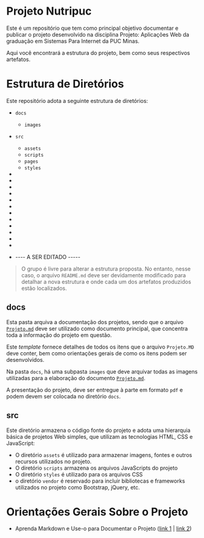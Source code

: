 # Projeto Nutripuc

Este é um repositório que tem como principal objetivo
documentar e publicar o projeto desenvolvido na disciplina Projeto: Aplicações Web da graduação em Sistemas Para Internet da PUC Minas.

Aqui você encontrará a estrutura do projeto, bem como seus respectivos artefatos.

# Estrutura de Diretórios

Este repositório adota a seguinte estrutura de diretórios:

- `docs`
  - `images`
- `src`

  - `assets`
  - `scripts`
  - `pages`
  - `styles`

-
-
-
-
-
-
-
-
-
-
-
-
- ---- A SER EDITADO -----

> O grupo é livre para alterar a estrutura proposta. No entanto, nesse
> caso, o arquivo `README.md` deve ser devidamente modificado para
> detalhar a nova estrutura e onde cada um dos artefatos produzidos
> estão localizados.

## docs

Esta pasta arquiva a documentação dos projetos, sendo que o arquivo
[`Projeto.md`](docs/Projeto.md) deve ser utilizado como documento principal, que concentra
toda a informação do projeto em questão.

Este _template_ fornece detalhes de todos os itens que o arquivo
`Projeto.MD` deve conter, bem como orientações gerais de como os itens
podem ser desenvolvidos.

Na pasta `docs`, há uma subpasta `images` que deve arquivar todas as
imagens utilizadas para a elaboração do documento [`Projeto.md`](docs/Projeto.md).

A presentação do projeto, deve ser entregue à parte em formato `pdf` e
podem devem ser colocada no diretório `docs`.

## src

Este diretório armazena o código fonte do projeto e adota uma hierarquia
básica de projetos Web simples, que utilizam as tecnologias HTML, CSS e
JavaScript:

- O diretório `assets` é utilizado para armazenar imagens, fontes e
  outros recursos utilizados no projeto.
- O diretório `scripts` armazena os arquivos JavaScripts do projeto
- O diretório `styles` é utilizado para os arquivos CSS
- o diretório `vendor` é reservado para incluir bibliotecas e frameworks
  utilizados no projeto como Bootstrap, jQuery, etc.

# Orientações Gerais Sobre o Projeto

- Aprenda Markdown e Use-o para Documentar o Projeto ([link
  1](https://guides.github.com/features/mastering-markdown/) | [link
  2](https://help.github.com/pt/github/writing-on-github/getting-started-with-writing-and-formatting-on-github))
